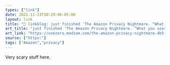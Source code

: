 ```yaml
---
types: ["link"]
date: 2021-11-23T10:29:06-05:00
layout: link
title: "🔗 linkblog: just finished 'The Amazon Privacy Nightmare. “What you search for, what you buy… | by Micah Sifry | Nov, 2021 | OneZero'"
art_title: "just finished 'The Amazon Privacy Nightmare. “What you search for, what you buy… | by Micah Sifry | Nov, 2021 | OneZero"
art_link: "https://onezero.medium.com/the-amazon-privacy-nightmare-4b5f6f788a44"
source: ["https:"]
tags: ["Amazon","privacy"]
---
```

Very scary stuff here.
